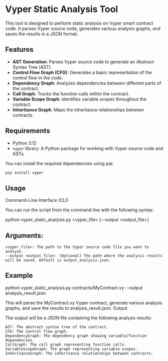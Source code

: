 # Vyper Static Analysis Tool

This tool is designed to perform static analysis on Vyper smart contract code. It parses Vyper source code, generates various analysis graphs, and saves the results in a JSON format.

## Features
- **AST Generation**: Parses Vyper source code to generate an Abstract Syntax Tree (AST).
- **Control Flow Graph (CFG)**: Generates a basic representation of the control flow in the code.
- **Dependency Graph**: Analyzes dependencies between different parts of the contract.
- **Call Graph**: Tracks the function calls within the contract.
- **Variable Scope Graph**: Identifies variable scopes throughout the contract.
- **Inheritance Graph**: Maps the inheritance relationships between contracts.

## Requirements
- Python 3.12
- `vyper` library: A Python package for working with Vyper source code and ASTs.

You can install the required dependencies using pip:

```bash
pip install vyper
```

## Usage
Command-Line Interface (CLI)

You can run the script from the command line with the following syntax:

python vyper_static_analysis.py <vyper_file> [--output <output_file>]

## Arguments:

    <vyper_file>: The path to the Vyper source code file you want to analyze.
    --output <output_file>: (Optional) The path where the analysis results will be saved. Default is output_analysis.json.

## Example

python vyper_static_analysis.py contracts/MyContract.vy --output analysis_result.json

This will parse the MyContract.vy Vyper contract, generate various analysis graphs, and save the results to analysis_result.json.
Output

The output will be a JSON file containing the following analysis results:

    AST: The abstract syntax tree of the contract.
    CFG: The control flow graph.
    DependencyGraph: The dependency graph showing variable/function dependencies.
    CallGraph: The call graph representing function calls.
    VariableScopeGraph: The graph representing variable scopes.
    InheritanceGraph: The inheritance relationships between contracts.
